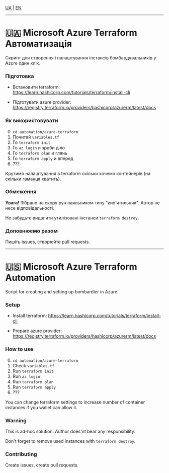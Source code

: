 [UA](#-microsoft-azure-terraform-автоматизація) | [EN](#-microsoft-azure-terraform-automation)

---

# 🇺🇦 Microsoft Azure Terraform Автоматизація

Скрипт для створення і налаштування інстансів бомбардувальників у Azure один клік.

### Підготовка

- Встановити terraform: https://learn.hashicorp.com/tutorials/terraform/install-cli

- Підготувати azure provider: https://registry.terraform.io/providers/hashicorp/azurerm/latest/docs

### Як використовувати

0. `cd automation/azure-terraform`
1. Почитай `variables.tf`
1. Го `terraform init`
2. Го `az login` и зроби діло
3. Го `terraform plan` и глянь
4. Го `terraform apply` и вперед
5. ???

Крутимо налаштування в terraform скільки хочемо контейнерів (на скільки гаманця хватить).

### Обмеження

**Увага!** Зібрано на скору руч паяльником типу "кип'ятильник". Автор не несе відповідальності.

Не забудьте видалити утилізовані інстанси `terraform destroy`.

### Доповнюємо разом

Пишіть issues, створюйте pull requests.

---

# 🇺🇸 Microsoft Azure Terraform Automation

Script for creating and setting up bombardier in Azure.

### Setup

- Install terraform: https://learn.hashicorp.com/tutorials/terraform/install-cli

- Prepare azure provider: https://registry.terraform.io/providers/hashicorp/azurerm/latest/docs

### How to use

0. `cd automation/azure-terraform`
1. Check `variables.tf`
1. Run `terraform init`
2. Run `az login`
3. Run `terraform plan`
4. Run `terraform apply`
5. ???

You can change terraform settings to increase number of container instances if you wallet can allow it.

### Warning

This is ad-hoc solution. Author does'nt bear any responsibility.

Don't forget to remove used instances with `terraform destroy`.

### Contributing

Create issues, create pull requests.
